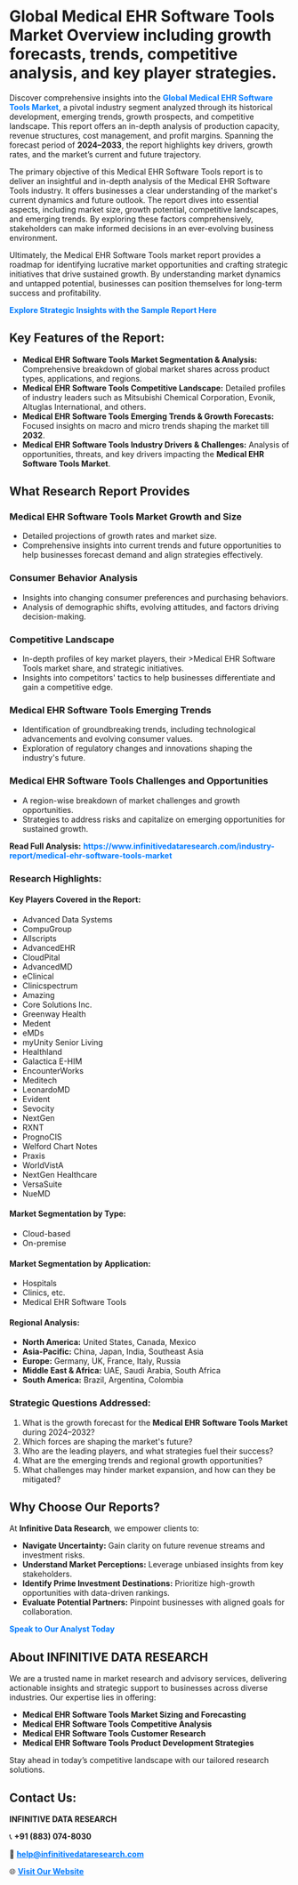 <h1>Global Medical EHR Software Tools Market Overview including growth forecasts, trends, competitive analysis, and key player strategies.</h1>
<p>
Discover comprehensive insights into the 
<a href="https://www.infinitivedataresearch.com/industry-report/medical-ehr-software-tools-market" rel="dofollow" style="color: #007BFF; text-decoration: none;"><strong>Global Medical EHR Software Tools Market</strong></a>, a pivotal industry segment analyzed through its historical development, emerging trends, growth prospects, and competitive landscape. This report offers an in-depth analysis of production capacity, revenue structures, cost management, and profit margins. Spanning the forecast period of <strong>2024–2033</strong>, the report highlights key drivers, growth rates, and the market’s current and future trajectory.
</p>
<p>
The primary objective of this Medical EHR Software Tools report is to deliver an insightful and in-depth analysis of the Medical EHR Software Tools industry. It offers businesses a clear understanding of the market's current dynamics and future outlook. The report dives into essential aspects, including market size, growth potential, competitive landscapes, and emerging trends. By exploring these factors comprehensively, stakeholders can make informed decisions in an ever-evolving business environment.
</p>
<p>
Ultimately, the Medical EHR Software Tools market report provides a roadmap for identifying lucrative market opportunities and crafting strategic initiatives that drive sustained growth. By understanding market dynamics and untapped potential, businesses can position themselves for long-term success and profitability.
</p>
<p>
<a href="https://www.infinitivedataresearch.com/request-sample/reportId=102259" style="color: #007BFF; text-decoration: none;"><strong>Explore Strategic Insights with the Sample Report Here</strong></a>
</p>

<h2>Key Features of the Report:</h2>
<ul>
<li><strong>Medical EHR Software Tools Market Segmentation & Analysis:</strong> Comprehensive breakdown of global market shares across product types, applications, and regions.</li>
<li><strong>Medical EHR Software Tools Competitive Landscape:</strong> Detailed profiles of industry leaders such as Mitsubishi Chemical Corporation, Evonik, Altuglas International, and others.</li>
<li><strong>Medical EHR Software Tools Emerging Trends & Growth Forecasts:</strong> Focused insights on macro and micro trends shaping the market till <strong>2032</strong>.</li>
<li><strong>Medical EHR Software Tools Industry Drivers & Challenges:</strong> Analysis of opportunities, threats, and key drivers impacting the <strong>Medical EHR Software Tools Market</strong>.</li>
</ul>

<h2>What Research Report Provides</h2>
<h3>Medical EHR Software Tools Market Growth and Size</h3>
<ul>
<li>Detailed projections of growth rates and market size.</li>
<li>Comprehensive insights into current trends and future opportunities to help businesses forecast demand and align strategies effectively.</li>
</ul>

<h3>Consumer Behavior Analysis</h3>
<ul>
<li>Insights into changing consumer preferences and purchasing behaviors.</li>
<li>Analysis of demographic shifts, evolving attitudes, and factors driving decision-making.</li>
</ul>

<h3>Competitive Landscape</h3>
<ul>
<li>In-depth profiles of key market players, their >Medical EHR Software Tools market share, and strategic initiatives.</li>
<li>Insights into competitors' tactics to help businesses differentiate and gain a competitive edge.</li>
</ul>

<h3>Medical EHR Software Tools Emerging Trends</h3>
<ul>
<li>Identification of groundbreaking trends, including technological advancements and evolving consumer values.</li>
<li>Exploration of regulatory changes and innovations shaping the industry's future.</li>
</ul>

<h3>Medical EHR Software Tools Challenges and Opportunities</h3>
<ul>
<li>A region-wise breakdown of market challenges and growth opportunities.</li>
<li>Strategies to address risks and capitalize on emerging opportunities for sustained growth.</li>
</ul>
<p><strong>Read Full Analysis:</strong> <a href="https://www.infinitivedataresearch.com/industry-report/medical-ehr-software-tools-market" rel="dofollow" style="color: #007BFF; text-decoration: none;"><strong>https://www.infinitivedataresearch.com/industry-report/medical-ehr-software-tools-market</strong></a></p>
<h3>Research Highlights:</h3>
<h4>Key Players Covered in the Report:</h4>
<ul><li>Advanced Data Systems</li><li>CompuGroup</li><li>Allscripts</li><li>AdvancedEHR</li><li>CloudPital</li><li>AdvancedMD</li><li>eClinical</li><li>Clinicspectrum</li><li>Amazing</li><li>Core Solutions Inc.</li><li>Greenway Health</li><li>Medent</li><li>eMDs</li><li>myUnity Senior Living</li><li>Healthland</li><li>Galactica E-HIM</li><li>EncounterWorks</li><li>Meditech</li><li>LeonardoMD</li><li>Evident</li><li>Sevocity</li><li>NextGen</li><li>RXNT</li><li>PrognoCIS</li><li>Welford Chart Notes</li><li>Praxis</li><li>WorldVistA</li><li>NextGen Healthcare</li><li>VersaSuite</li><li>NueMD</li></ul>
<h4>Market Segmentation by Type:</h4>
<ul><li>Cloud-based</li><li>On-premise</li></ul>
<h4>Market Segmentation by Application:</h4>
<ul><li>Hospitals</li><li>Clinics, etc.</li><li>Medical EHR Software Tools</li></ul>

<h4>Regional Analysis:</h4>
<ul>
<li><strong>North America:</strong> United States, Canada, Mexico</li>
<li><strong>Asia-Pacific:</strong> China, Japan, India, Southeast Asia</li>
<li><strong>Europe:</strong> Germany, UK, France, Italy, Russia</li>
<li><strong>Middle East & Africa:</strong> UAE, Saudi Arabia, South Africa</li>
<li><strong>South America:</strong> Brazil, Argentina, Colombia</li>
</ul>

<h3>Strategic Questions Addressed:</h3>
<ol>
<li>What is the growth forecast for the <strong>Medical EHR Software Tools Market</strong> during 2024–2032?</li>
<li>Which forces are shaping the market's future?</li>
<li>Who are the leading players, and what strategies fuel their success?</li>
<li>What are the emerging trends and regional growth opportunities?</li>
<li>What challenges may hinder market expansion, and how can they be mitigated?</li>
</ol>

<h2>Why Choose Our Reports?</h2>
<p>At <strong>Infinitive Data Research</strong>, we empower clients to:</p>
<ul>
<li><strong>Navigate Uncertainty:</strong> Gain clarity on future revenue streams and investment risks.</li>
<li><strong>Understand Market Perceptions:</strong> Leverage unbiased insights from key stakeholders.</li>
<li><strong>Identify Prime Investment Destinations:</strong> Prioritize high-growth opportunities with data-driven rankings.</li>
<li><strong>Evaluate Potential Partners:</strong> Pinpoint businesses with aligned goals for collaboration.</li>
</ul>
<p><a href="https://www.infinitivedataresearch.com/industry-report/medical-ehr-software-tools-market" rel="dofollow" style="color: #007BFF; text-decoration: none;"><strong>Speak to Our Analyst Today</strong></a></p>

<h2>About INFINITIVE DATA RESEARCH</h2>
<p>We are a trusted name in market research and advisory services, delivering actionable insights and strategic support to businesses across diverse industries. Our expertise lies in offering:</p>
<ul>
<li><strong>Medical EHR Software Tools Market Sizing and Forecasting</strong></li>
<li><strong>Medical EHR Software Tools Competitive Analysis</strong></li>
<li><strong>Medical EHR Software Tools Customer Research</strong></li>
<li><strong>Medical EHR Software Tools Product Development Strategies</strong></li>
</ul>
<p>Stay ahead in today’s competitive landscape with our tailored research solutions.</p>

<h2>Contact Us:</h2>
<p><strong>INFINITIVE DATA RESEARCH</strong></p>
<p>📞 <strong>+91 (883) 074-8030</strong></p>
<p>📧 <strong><a href="mailto:help@infinitivedataresearch.com" style="color: #007BFF;">help@infinitivedataresearch.com</a></strong></p>
<p>🌐 <strong><a href="https://www.infinitivedataresearch.com" rel="dofollow" style="color: #007BFF;">Visit Our Website</a></strong></p>